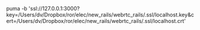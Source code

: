 puma -b 'ssl://127.0.0.1:3000?key=/Users/dv/Dropbox/ror/elec/new_rails/webrtc_rails/.ssl/localhost.key&cert=/Users/dv/Dropbox/ror/elec/new_rails/webrtc_rails/.ssl/localhost.crt'
